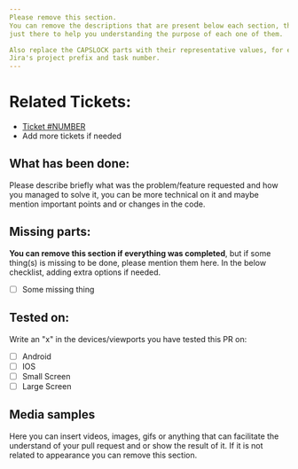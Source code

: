 ```yaml
---
Please remove this section.
You can remove the descriptions that are present below each section, they are
just there to help you understanding the purpose of each one of them.

Also replace the CAPSLOCK parts with their representative values, for example
Jira's project prefix and task number.
---
```


# Related Tickets:
- [Ticket #NUMBER](https://vinivia.atlassian.net/browse/<PREFIX>-<NUMBER>)
- Add more tickets if needed
  
## What has been done:
Please describe briefly what was the problem/feature requested and how you managed to solve it,
you can be more technical on it and maybe mention important points and or changes in the code.

## Missing parts:
**You can remove this section if everything was completed**, but if some thing(s) is
missing to be done, please mention them here. In the below checklist, adding extra options if needed.

- [ ] Some missing thing

## Tested on:
Write an "x" in the devices/viewports you have tested this PR on:

- [ ] Android
- [ ] IOS
- [ ] Small Screen
- [ ] Large Screen

## Media samples
Here you can insert videos, images, gifs or anything that can facilitate the understand of your pull request
and or show the result of it. If it is not related to appearance you can remove this section.